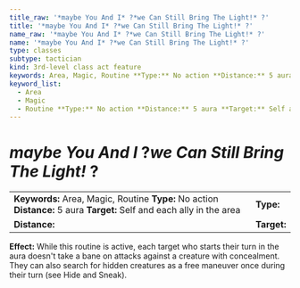 ```yaml
---
title_raw: '*maybe You And I* ?*we Can Still Bring The Light!* ?'
title: '*maybe You And I* ?*we Can Still Bring The Light!* ?'
name_raw: '*maybe You And I* ?*we Can Still Bring The Light!* ?'
name: '*maybe You And I* ?*we Can Still Bring The Light!* ?'
type: classes
subtype: tactician
kind: 3rd-level class act feature
keywords: Area, Magic, Routine **Type:** No action **Distance:** 5 aura **Target:** Self and each ally in the area
keyword_list:
  - Area
  - Magic
  - Routine **Type:** No action **Distance:** 5 aura **Target:** Self and each ally in the area
---
```


# *maybe You And I* ?*we Can Still Bring The Light!* ?

|                                                                                                                        |             |
| :--------------------------------------------------------------------------------------------------------------------- | :---------- |
| **Keywords:** Area, Magic, Routine **Type:** No action **Distance:** 5 aura **Target:** Self and each ally in the area | **Type:**   |
| **Distance:**                                                                                                          | **Target:** |

**Effect:** While this routine is active, each target who starts their turn in the aura doesn't take a bane on attacks against a creature with concealment. They can also search for hidden creatures as a free maneuver once during their turn (see Hide and Sneak).

